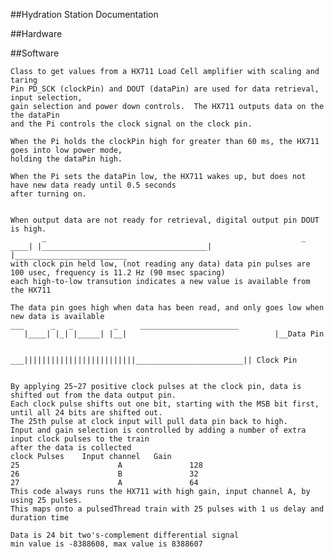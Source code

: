 ##Hydration Station Documentation

##Hardware 









##Software 

 
	Class to get values from a HX711 Load Cell amplifier with scaling and taring
	Pin PD_SCK (clockPin) and DOUT (dataPin) are used for data retrieval, input selection, 
	gain selection and power down controls.  The HX711 outputs data on the the dataPin
	and the Pi controls the clock signal on the clock pin. 
	
	When the Pi holds the clockPin high for greater than 60 ms, the HX711 goes into low power mode, 
	holding the dataPin high.
	
	When the Pi sets the dataPin low, the HX711 wakes up, but does not have new data ready until 0.5 seconds
	after turning on. 
	
	
	When output data are not ready for retrieval, digital output pin DOUT is high.
	       _                                                         _
	____| |_____________________________________| |_________________________
	with clock pin held low, (not reading any data) data pin pulses are 100 usec, frequency is 11.2 Hz (90 msec spacing)
	each high-to-low transution indicates a new value is available from the HX711
	
	The data pin goes high when data has been read, and only goes low when new data is available
	___      _   _         _     ______________________
	   |____| |_| |_____| |__|                                 |__Data Pin
	
	
	___|||||||||||||||||||||||||________________________|| Clock Pin
	
	
	By applying 25~27 positive clock pulses at the clock pin, data is shifted out from the data output pin.
	Each clock pulse shifts out one bit, starting with the MSB bit first, until all 24 bits are shifted out.
	The 25th pulse at clock input will pull data pin back to high.
	Input and gain selection is controlled by adding a number of extra input clock pulses to the train
	after the data is collected
	clock Pulses   	Input channel   Gain
	25               		A              	128
	26               		B              	32
	27               		A              	64
	This code always runs the HX711 with high gain, input channel A, by using 25 pulses. 
	This maps onto a pulsedThread train with 25 pulses with 1 us delay and duration time
		
	Data is 24 bit two's-complement differential signal
	min value is -8388608, max value is 8388607
